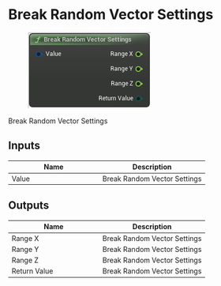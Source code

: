 # Break Random Vector Settings

<div align="left" data-full-width="false">

<figure><img src="../../../api/Random/Break_Random_Vector_Settings.png" alt=""><figcaption></figcaption></figure>

</div>

Break Random Vector Settings

## Inputs

<table><thead><tr><th width="170">Name</th><th>Description</th></tr></thead><tbody><tr><td>Value</td><td>Break Random Vector Settings</td></tr></tbody></table>

## Outputs

<table><thead><tr><th width="170">Name</th><th>Description</th></tr></thead><tbody><tr><td>Range X</td><td>Break Random Vector Settings</td></tr><tr><td>Range Y</td><td>Break Random Vector Settings</td></tr><tr><td>Range Z</td><td>Break Random Vector Settings</td></tr><tr><td>Return Value</td><td>Break Random Vector Settings</td></tr></tbody></table>
